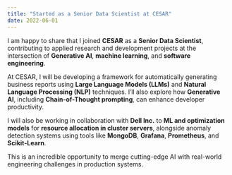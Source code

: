 ```yaml
---
title: "Started as a Senior Data Scientist at CESAR"
date: 2022-06-01
---
```


I am happy to share that I joined **CESAR** as a **Senior Data Scientist**, contributing to applied research and development projects at the intersection of **Generative AI**, **machine learning**, and **software engineering**.

At CESAR, I will be developing a framework for automatically generating business reports using **Large Language Models (LLMs)** and **Natural Language Processing (NLP)** techniques. I’ll also explore how **Generative AI**, including **Chain-of-Thought prompting**, can enhance developer productivity.

I will also be working in collaboration with **Dell Inc.** to  **ML and optimization models** for **resource allocation in cluster servers**, alongside anomaly detection systems using tools like **MongoDB**, **Grafana**, **Prometheus**, and **Scikit-Learn**.

This is an incredible opportunity to merge cutting-edge AI with real-world engineering challenges in production systems.